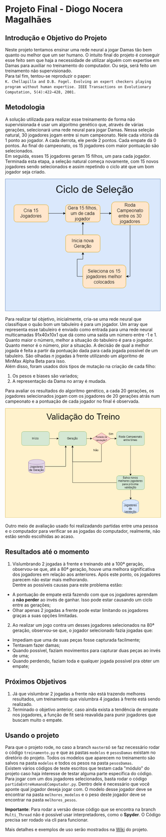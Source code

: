 # Projeto Final - Diogo Nocera Magalhães

## Introdução e Objetivo do Projeto

Neste projeto tentamos ensinar uma rede neural a jogar Damas tão bem quanto ou melhor que um ser humano. O intuito final do projeto é conseguir esse feito sem que haja a necessidade de utilizar alguém com expertise em Damas para auxiliar no treinamento do computador. Ou seja, será feito um treinamento não supervisionado.       
Para tal fim, tentou-se reproduzir o paper:     
`K. Chellapilla and D.B. Fogel. Evolving an expert checkers playing program
without human expertise. IEEE Transactions on Evolutionary Computation,
5(4):422–428, 2001.`

## Metodologia
A solução utilizada para realizar esse treinamento de forma não supervisionada é usar um algoritmo genético que, através de várias gerações, selecionará uma rede neural para jogar Damas. Nessa seleção natural, 30 jogadores jogam entre si num campeonato. Nele cada vitória dá 1 ponto ao jogador. A cada derrota, ele perde 2 pontos. Cada empate dá 0 pontos. Ao final do campeonato, os 15 jogadores com maior pontuação são selecionados.          
Em seguida, esses 15 jogadores geram 15 filhos, um para cada jogador. Terminada esta etapa, a seleção natural começa novamente, com 15 novos jogadores sendo selecionados e assim repetindo o ciclo até que um bom jogador seja criado.         

![alt text](https://github.com/noc1243/TCC_Checkers/blob/master/imagens/CicloDeSelecao.png)

Para realizar tal objetivo, inicialmente, cria-se uma rede neural que classifique o quão bom um tabuleiro é para um jogador. Um array que representa esse tabuleiro é enviado como entrada para uma rede neural multicamadas 91x40x10x1 que dá como uma saída um número entre -1 e 1. Quanto maior o número, melhor a situação do tabuleiro é para o jogador. Quanto menor é o número, pior a situação. A decisão de qual a melhor jogada é feita a partir da pontuação dada para cada jogada possível de um tabuleiro. São olhadas *n* jogadas à frente utilizando um algoritmo de MinMax Alpha Beta para isso.       
Além disso, foram usados dois tipos de mutação na criação de cada filho:
1. Os pesos e biases são variados;
1. A representação da Dama no array é mudada.

Para avaliar os resultados do algoritmo genético, a cada 20 gerações, os jogadores selecionados jogam com os jogadores de 20 gerações atrás num campeonato e a pontuação de cada jogador no final é observada.

![alt text](https://github.com/noc1243/TCC_Checkers/blob/master/imagens/ValidacaoDoTreino.png)

Outro meio de avaliação usado foi realizadando partidas entre uma pessoa e o computador para verificar se as jogadas do computador, realmente, não estão sendo escolhidas ao acaso.

## Resultados até o momento   
1. Vislumbrando 2 jogadas à frente e treinando até a 100ª geração, observou-se que, até a 80ª geração, houve uma melhora significativa dos jogadores em relação aos anteriores. Após este ponto, os jogadores parecem não estar mais melhorando.     
Dentre as possíveis causas para este problema estão:
  * A pontuação de empate está fazendo com que os jogadores aprendam a **não perder** ao invés de ganhar. Isso pode estar causando um ciclo entre as gerações;
  * Olhar apenas 2 jogadas a frente pode estar limitando os jogadores graças a suas opções limitadas.

2. Ao realizar um jogo contra um desses jogadores selecionados na 80ª geração, observou-se que, o jogador selecionado fazia jogadas que:
  * Impediam que uma de suas peças fosse capturada facilmente;
  * Tentavam fazer damas;
  * Quando possível, faziam movimentos para capturar duas peças ao invés de uma;
  * Quando perdendo, faziam toda e qualquer jogada possível pra obter um empate;

## Próximos Objetivos
1. Já que vislumbrar 2 jogadas a frente não está trazendo melhores resultados, um treinamento que vislumbra 4 jogadas à frente está sendo realizado.
1. Terminado o objetivo anterior, caso ainda exista a tendência de empate nos jogadores, a função de fit será reavalida para punir jogadores que buscam muito o empate.

## Usando o projeto
Para que o projeto rode, no caso a branch `master`só se faz necessário rodar o código `treinamento.py` e que as pastas `modelos` e `pesosDamas` existam no diretório do projeto. Todos os modelos que aparecem no treinamento são salvos na pasta `modelos` e todos os pesos na pasta `pesosDamas`.    
Existem vários códigos de teste escritos que testam cada "módulo" do projeto caso haja interesse de testar alguma parte específica do código.   
Para jogar com um dos jogadores selecionados, basta rodar o código `partidaEntreHumanoEComputador.py`. Dentro dele é necessário que você aponte qual jogador deseja jogar com. O modelo desse jogador  deve se encontrar na pasta `melhores_modelos` e o peso deste jogador deve se encontrar na pasta `melhores_pesos`.   

**Importante**: Para rodar a versão desse código que se encontra na branch `Multi_Thread` não é possível usar interpretadores, como o **Spyder**. O Código precisa ser rodado via cli para funcionar.

Mais detalhes e exemplos de uso serão mostrados na <a href="https://github.com/noc1243/TCC_Checkers/wiki">Wiki</a> do projeto.
